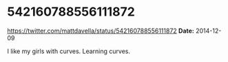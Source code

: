 # 542160788556111872
https://twitter.com/mattdavella/status/542160788556111872
**Date:** 2014-12-09

I like my girls with curves. Learning curves.
